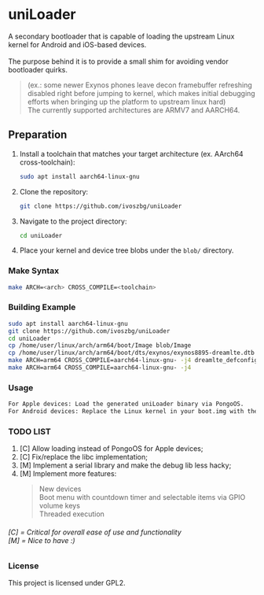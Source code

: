 # uniLoader
A secondary bootloader that is capable of loading the upstream Linux kernel for Android and iOS-based devices.</br></br>
The purpose behind it is to provide a small shim for avoiding vendor bootloader quirks.</br>
> (ex.: some newer Exynos phones leave decon framebuffer refreshing disabled right before jumping to kernel, which makes initial debugging efforts when bringing up the platform to upstream linux hard)</br>
The currently supported architectures are ARMV7 and AARCH64.</br>

## Preparation
1. Install a toolchain that matches your target architecture (ex. AArch64 cross-toolchain):
    ```sh
    sudo apt install aarch64-linux-gnu
    ```
2. Clone the repository:
    ```sh
    git clone https://github.com/ivoszbg/uniLoader
    ```
3. Navigate to the project directory:
    ```sh
    cd uniLoader
    ```
4. Place your kernel and device tree blobs under the `blob/` directory.

### Make Syntax
```sh
make ARCH=<arch> CROSS_COMPILE=<toolchain>
```

### Building Example
```sh
sudo apt install aarch64-linux-gnu
git clone https://github.com/ivoszbg/uniLoader
cd uniLoader
cp /home/user/linux/arch/arm64/boot/Image blob/Image
cp /home/user/linux/arch/arm64/boot/dts/exynos/exynos8895-dreamlte.dtb blob/dtb
make ARCH=arm64 CROSS_COMPILE=aarch64-linux-gnu- -j4 dreamlte_defconfig
make ARCH=arm64 CROSS_COMPILE=aarch64-linux-gnu- -j4
```

### Usage

```sh
For Apple devices: Load the generated uniLoader binary via PongoOS.
For Android devices: Replace the Linux kernel in your boot.img with the uniLoader binary.
```

### TODO LIST
1. [C] Allow loading instead of PongoOS for Apple devices;
2. [C] Fix/replace the libc implementation;
3. [M] Implement a serial library and make the debug lib less hacky;
4. [M] Implement more features:
   > New devices</br>
   > Boot menu with countdown timer and selectable items via GPIO volume keys</br>
   > Threaded execution

<h6>
  [C] = Critical for overall ease of use and functionality</br>
  [M] = Nice to have :)
</h6>

### License

This project is licensed under GPL2.
